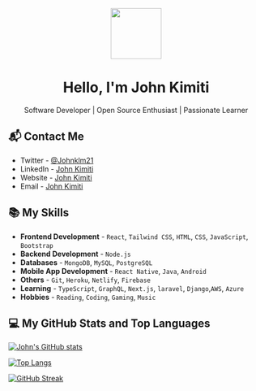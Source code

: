 <p align="center">
  <img src="https://media.giphy.com/media/M9gbBd9nbDrOTu1Mqx/giphy.gif" width="100"/>
</p>

<h1 align="center">Hello, I'm John Kimiti</h1>

<p align="center">
  Software Developer | Open Source Enthusiast | Passionate Learner
</p>

## 📬 Contact Me

- Twitter - [@Johnklm21](https://twitter.com/Johnklm21)
- LinkedIn - [John Kimiti](https://www.linkedin.com/in/john-kimiti-9322201a2/)
- Website - [John Kimiti](https://portfolio.jkim.tech/)
- Email - [John Kimiti](mailto:wairia21@gmail.com)

## 📚 My Skills

<!-- - **Languages** - `JavaScript`, `Python`, `Java`, `C++`, `C#`, `PHP`, `HTML`, `CSS` -->
- **Frontend Development** - `React`, `Tailwind CSS`, `HTML`, `CSS`, `JavaScript`, `Bootstrap`
- **Backend Development** - `Node.js`
- **Databases** - `MongoDB`, `MySQL`, `PostgreSQL`
- **Mobile App Development** - `React Native`, `Java`, `Android`
- **Others** - `Git`, `Heroku`, `Netlify`, `Firebase`
- **Learning** - `TypeScript`, `GraphQL`, `Next.js`, `laravel`, `Django`,`AWS`, `Azure`
- **Hobbies** - `Reading`, `Coding`, `Gaming`, `Music`
## 💻 My GitHub Stats and Top Languages

[![John's GitHub stats](https://github-readme-stats-alpha-gilt.vercel.app/api?username=jkimkim)](https://github.com/jkimkim)

[![Top Langs](https://github-readme-stats-alpha-gilt.vercel.app/api/top-langs/?username=jkimkim&layout=compact)](https://github.com/jkimkim)

[![GitHub Streak](https://github-readme-streak-stats.herokuapp.com/?user=jkimkim)](https://git.io/streak-stats)

